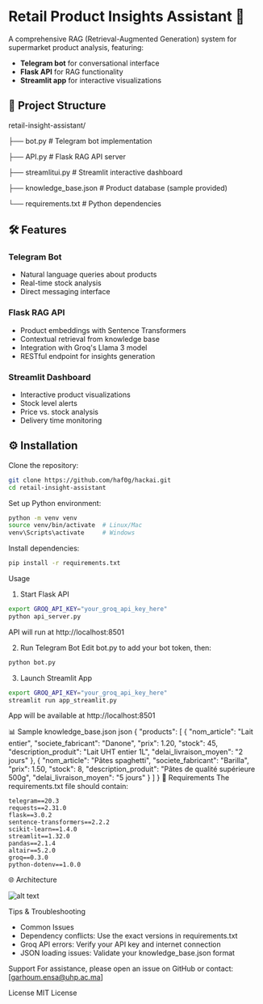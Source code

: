 # Retail Product Insights Assistant 🛒

A comprehensive RAG (Retrieval-Augmented Generation) system for supermarket product analysis, featuring:
- **Telegram bot** for conversational interface
- **Flask API** for RAG functionality
- **Streamlit app** for interactive visualizations

## 📁 Project Structure
retail-insight-assistant/

├── bot.py # Telegram bot implementation 

├── API.py # Flask RAG API server

├── streamlitui.py # Streamlit interactive dashboard

├── knowledge_base.json # Product database (sample provided)

└── requirements.txt # Python dependencies


## 🛠️ Features

### Telegram Bot
- Natural language queries about products
- Real-time stock analysis
- Direct messaging interface

### Flask RAG API
- Product embeddings with Sentence Transformers
- Contextual retrieval from knowledge base
- Integration with Groq's Llama 3 model
- RESTful endpoint for insights generation

### Streamlit Dashboard
- Interactive product visualizations
- Stock level alerts
- Price vs. stock analysis
- Delivery time monitoring

## ⚙️ Installation

Clone the repository:
```bash
git clone https://github.com/haf0g/hackai.git
cd retail-insight-assistant
```

Set up Python environment:

```bash
python -m venv venv
source venv/bin/activate  # Linux/Mac
venv\Scripts\activate     # Windows
```
Install dependencies:

```bash
pip install -r requirements.txt
```
 Usage
1. Start Flask API
```bash
export GROQ_API_KEY="your_groq_api_key_here"
python api_server.py
```
API will run at http://localhost:8501

2. Run Telegram Bot
Edit bot.py to add your bot token, then:

```bash
python bot.py
```
3. Launch Streamlit App
```bash
export GROQ_API_KEY="your_groq_api_key_here"
streamlit run app_streamlit.py
```
App will be available at http://localhost:8501

📊 Sample knowledge_base.json
json
{
  "products": [
    {
      "nom_article": "Lait entier",
      "societe_fabricant": "Danone",
      "prix": 1.20,
      "stock": 45,
      "description_produit": "Lait UHT entier 1L",
      "delai_livraison_moyen": "2 jours"
    },
    {
      "nom_article": "Pâtes spaghetti",
      "societe_fabricant": "Barilla",
      "prix": 1.50,
      "stock": 8,
      "description_produit": "Pâtes de qualité supérieure 500g",
      "delai_livraison_moyen": "5 jours"
    }
  ]
}
🔧 Requirements
The requirements.txt file should contain:
```
telegram==20.3
requests==2.31.0
flask==3.0.2
sentence-transformers==2.2.2
scikit-learn==1.4.0
streamlit==1.32.0
pandas==2.1.4
altair==5.2.0
groq==0.3.0
python-dotenv==1.0.0
```
🌐 Architecture

![alt text](deepseek_mermaid_20250525_0bd843.png)


Tips & Troubleshooting
- Common Issues
- Dependency conflicts: Use the exact versions in requirements.txt
- Groq API errors: Verify your API key and internet connection
- JSON loading issues: Validate your knowledge_base.json format



 Support
For assistance, please open an issue on GitHub or contact:
[garhoum.ensa@uhp.ac.ma]

License
MIT License

